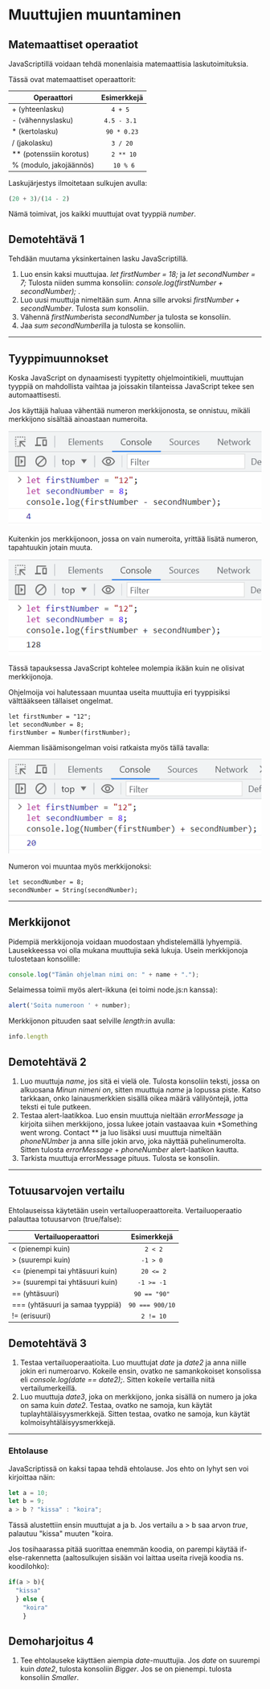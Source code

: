 # Muuttujien muuntaminen

## Matemaattiset operaatiot

JavaScriptillä voidaan tehdä monenlaisia matemaattisia laskutoimituksia.

Tässä ovat matemaattiset operaattorit:

| Operaattori    | Esimerkkejä    | 
| --------------------- |:-------------:| 
| + (yhteenlasku) | ```4 + 5 ``` | 
| - (vähennyslasku) | ```4.5 - 3.1 ``` |
| * (kertolasku)| ```90 * 0.23``` |
| / (jakolasku) | ```3 / 20``` |
| ** (potenssiin korotus) | ``` 2 ** 10``` |
| % (modulo, jakojäännös) | ``` 10 % 6``` |

Laskujärjestys ilmoitetaan sulkujen avulla:
```js
(20 + 3)/(14 - 2)
```

Nämä toimivat, jos kaikki muuttujat ovat tyyppiä *number*. 

## Demotehtävä 1

Tehdään muutama yksinkertainen lasku JavaScriptillä.

1. Luo ensin kaksi muuttujaa. *let firstNumber = 18;* ja *let secondNumber = 7;* Tulosta niiden summa konsoliin: *console.log(firstNumber + secondNumber);* . 
2. Luo uusi muuttuja nimeltään *sum*. Anna sille arvoksi *firstNumber + secondNumber*. Tulosta *sum* konsoliin.
3. Vähennä *firstNumber*ista *secondNumber* ja tulosta se konsoliin.
4. Jaa *sum* *secondNumber*illa ja tulosta se konsoliin.

___

## Tyyppimuunnokset

Koska JavaScript on dynaamisesti tyypitetty ohjelmointikieli, muuttujan tyyppiä on mahdollista vaihtaa ja joissakin tilanteissa JavaScript tekee sen automaattisesti. 

Jos käyttäjä haluaa vähentää numeron merkkijonosta, se onnistuu, mikäli merkkijono sisältää ainoastaan numeroita. 

![merkkijonosta miinustetaan numero](../kuvat/stringmiinusnumero.PNG)

Kuitenkin jos merkkijonoon, jossa on vain numeroita, yrittää lisätä numeron, tapahtuukin jotain muuta. 

![merkkijonoon lisätään numero](../kuvat/stringplusnumero.PNG)

Tässä tapauksessa JavaScript kohtelee molempia ikään kuin ne olisivat merkkijonoja. 

Ohjelmoija voi halutessaan muuntaa useita muuttujia eri tyyppisiksi välttääkseen tällaiset ongelmat.

````JS
let firstNumber = "12";
let secondNumber = 8;
firstNumber = Number(firstNumber);
````

Aiemman lisäämisongelman voisi ratkaista myös tällä tavalla: 

![merkkijonon muuntaminen](../kuvat/numeronmuunto.PNG)

Numeron voi muuntaa myös merkkijonoksi:

````JS
let secondNumber = 8;
secondNumber = String(secondNumber);
````

___

## Merkkijonot

Pidempiä merkkijonoja voidaan muodostaan yhdistelemällä lyhyempiä. Lausekkeessa voi olla mukana muuttujia sekä lukuja. Usein merkkijonoja tulostetaan konsolille:

```js
console.log("Tämän ohjelman nimi on: " + name + ".");
```

Selaimessa toimii myös alert-ikkuna (ei toimi node.js:n kanssa):

```js
alert('Soita numeroon ' + number);
```

Merkkijonon pituuden saat selville *length*:in avulla:

```js
info.length
```

## Demotehtävä 2

1. Luo muuttuja *name*, jos sitä ei vielä ole. Tulosta konsoliin teksti, jossa on alkuosana *Minun nimeni on*, sitten muuttuja *name* ja lopussa piste. Katso tarkkaan, onko lainausmerkkien sisällä oikea määrä välilyöntejä, jotta teksti ei tule putkeen.
2. Testaa alert-laatikkoa. Luo ensin muuttuja nieltään *errorMessage* ja kirjoita siihen merkkijono, jossa lukee jotain vastaavaa kuin *Something went wrong. Contact ** ja luo lisäksi uusi muuttuja nimeltään *phoneNUmber* ja anna sille jokin arvo, joka näyttää puhelinumerolta. Sitten tulosta *errorMessage* + *phoneNumber* alert-laatikon kautta.
3. Tarkista muuttuja errorMessage pituus. Tulosta se konsoliin.

___

## Totuusarvojen vertailu


Ehtolauseissa käytetään usein vertailuoperaattoreita. Vertailuoperaatio palauttaa totuusarvon (true/false):

| Vertailuoperaattori    | Esimerkkejä      | 
| ---------------------- |:-------------:| 
| < (pienempi kuin)   | ``` 2 < 2``` | 
| > (suurempi kuin)     | ``` -1 > 0 ```     |  
| <= (pienempi tai yhtäsuuri kuin)   | ``` 20 <= 2``` | 
| >= (suurempi tai yhtäsuuri kuin)     | ``` -1 >= -1 ```     | 
| == (yhtäsuuri)| ```90 == "90"``` |
| === (yhtäsuuri ja samaa tyyppiä) | ```90 === 900/10``` |
| != (erisuuri) | ``` 2 != 10``` |


## Demotehtävä 3

1. Testaa vertailuoperaatioita. Luo muuttujat *date* ja *date2* ja anna niille jokin eri numeroarvo. Kokeile ensin, ovatko ne samankokoiset konsolissa eli *console.log(date == date2);*. Sitten kokeile vertailla niitä vertailumerkeillä.
2. Luo muuttuja *date3*, joka on merkkijono, jonka sisällä on numero ja joka on sama kuin *date2*. Testaa, ovatko ne samoja, kun käytät tuplayhtäläisyysmerkkejä. Sitten testaa, ovatko ne samoja, kun käytät kolmoisyhtäläisyysmerkkejä. 

---

### Ehtolause

JavaScriptissä on kaksi tapaa tehdä ehtolause. Jos ehto on lyhyt sen voi kirjoittaa näin:

```js
let a = 10;
let b = 9;
a > b ? "kissa" : "koira";
```

Tässä alustettiin ensin muuttujat a ja b. Jos vertailu a > b saa arvon *true*, palautuu "kissa" muuten "koira.

Jos tosihaarassa pitää suorittaa enemmän koodia, on parempi käytää if-else-rakennetta (aaltosulkujen sisään voi laittaa useita rivejä koodia ns. koodilohko):
```js
if(a > b){
  "kissa"
  } else {
    "koira"
    }
```

## Demoharjoitus 4

1. Tee ehtolauseke käyttäen aiempia *date*-muuttujia. Jos *date* on suurempi kuin *date2*, tulosta konsoliin *Bigger*. Jos se on pienempi. tulosta konsoliin *Smaller*.